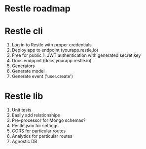 Restle roadmap
======

Restle cli
===

1. Log in to Restle with proper credentials
2. Deploy app to endpoint (yourapp.restle.io)
  1. Free for public
    1. JWT authentication with generated secret key
  3. Docs endppint (docs.yourapp.restle.io)
3. Generators
  1. Generate model
  2. Generate event ('user.create')

Restle lib
===

1. Unit tests
2. Easily add relationships
3. Pre-processor for Mongo schemas?
4. Restle.json for settings
  1. CORS for particular routes
  2. Analytics for particular routes
5. Agnostic DB
